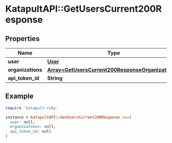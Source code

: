 # KatapultAPI::GetUsersCurrent200Response

## Properties

| Name | Type | Description | Notes |
| ---- | ---- | ----------- | ----- |
| **user** | [**User**](User.md) |  |  |
| **organizations** | [**Array&lt;GetUsersCurrent200ResponseOrganizations&gt;**](GetUsersCurrent200ResponseOrganizations.md) |  |  |
| **api_token_id** | **String** |  |  |

## Example

```ruby
require 'katapult-ruby'

instance = KatapultAPI::GetUsersCurrent200Response.new(
  user: null,
  organizations: null,
  api_token_id: null
)
```

